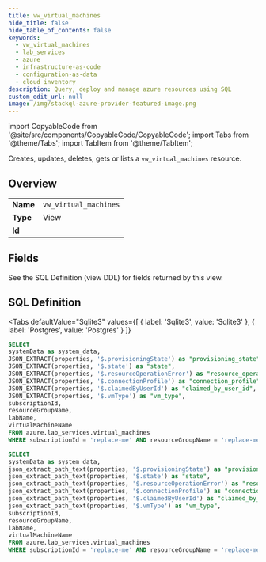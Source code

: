 ```yaml
--- 
title: vw_virtual_machines
hide_title: false
hide_table_of_contents: false
keywords:
  - vw_virtual_machines
  - lab_services
  - azure
  - infrastructure-as-code
  - configuration-as-data
  - cloud inventory
description: Query, deploy and manage azure resources using SQL
custom_edit_url: null
image: /img/stackql-azure-provider-featured-image.png
---
```


import CopyableCode from '@site/src/components/CopyableCode/CopyableCode';
import Tabs from '@theme/Tabs';
import TabItem from '@theme/TabItem';

Creates, updates, deletes, gets or lists a <code>vw_virtual_machines</code> resource.

## Overview
<table><tbody>
<tr><td><b>Name</b></td><td><code>vw_virtual_machines</code></td></tr>
<tr><td><b>Type</b></td><td>View</td></tr>
<tr><td><b>Id</b></td><td><CopyableCode code="azure.lab_services.vw_virtual_machines" /></td></tr>
</tbody></table>

## Fields

See the SQL Definition (view DDL) for fields returned by this view.

## SQL Definition

<Tabs
defaultValue="Sqlite3"
values={[
{ label: 'Sqlite3', value: 'Sqlite3' },
{ label: 'Postgres', value: 'Postgres' }
]}
>
<TabItem value="Sqlite3">

```sql
SELECT
systemData as system_data,
JSON_EXTRACT(properties, '$.provisioningState') as "provisioning_state",
JSON_EXTRACT(properties, '$.state') as "state",
JSON_EXTRACT(properties, '$.resourceOperationError') as "resource_operation_error",
JSON_EXTRACT(properties, '$.connectionProfile') as "connection_profile",
JSON_EXTRACT(properties, '$.claimedByUserId') as "claimed_by_user_id",
JSON_EXTRACT(properties, '$.vmType') as "vm_type",
subscriptionId,
resourceGroupName,
labName,
virtualMachineName
FROM azure.lab_services.virtual_machines
WHERE subscriptionId = 'replace-me' AND resourceGroupName = 'replace-me' AND labName = 'replace-me';
```

</TabItem>
<TabItem value="Postgres">

```sql
SELECT
systemData as system_data,
json_extract_path_text(properties, '$.provisioningState') as "provisioning_state",
json_extract_path_text(properties, '$.state') as "state",
json_extract_path_text(properties, '$.resourceOperationError') as "resource_operation_error",
json_extract_path_text(properties, '$.connectionProfile') as "connection_profile",
json_extract_path_text(properties, '$.claimedByUserId') as "claimed_by_user_id",
json_extract_path_text(properties, '$.vmType') as "vm_type",
subscriptionId,
resourceGroupName,
labName,
virtualMachineName
FROM azure.lab_services.virtual_machines
WHERE subscriptionId = 'replace-me' AND resourceGroupName = 'replace-me' AND labName = 'replace-me';
```

</TabItem>
</Tabs>
